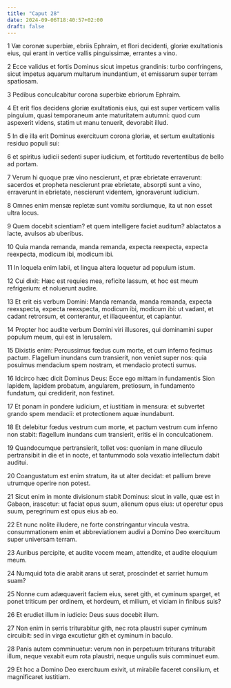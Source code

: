 ```yaml
---
title: "Caput 28"
date: 2024-09-06T18:40:57+02:00
draft: false
---
```




1 Væ coronæ superbiæ, ebriis Ephraim, et flori decidenti, gloriæ exultationis eius, qui erant in vertice vallis pinguissimæ, errantes a vino.

2 Ecce validus et fortis Dominus sicut impetus grandinis: turbo confringens, sicut impetus aquarum multarum inundantium, et emissarum super terram spatiosam.

3 Pedibus conculcabitur corona superbiæ ebriorum Ephraim.

4 Et erit flos decidens gloriæ exultationis eius, qui est super verticem vallis pinguium, quasi temporaneum ante maturitatem autumni: quod cum aspexerit videns, statim ut manu tenuerit, devorabit illud.

5 In die illa erit Dominus exercituum corona gloriæ, et sertum exultationis residuo populi sui:

6 et spiritus iudicii sedenti super iudicium, et fortitudo revertentibus de bello ad portam.

7 Verum hi quoque præ vino nescierunt, et præ ebrietate erraverunt: sacerdos et propheta nescierunt præ ebrietate, absorpti sunt a vino, erraverunt in ebrietate, nescierunt videntem, ignoraverunt iudicium.

8 Omnes enim mensæ repletæ sunt vomitu sordiumque, ita ut non esset ultra locus.

9 Quem docebit scientiam? et quem intelligere faciet auditum? ablactatos a lacte, avulsos ab uberibus.

10 Quia manda remanda, manda remanda, expecta reexpecta, expecta reexpecta, modicum ibi, modicum ibi.

11 In loquela enim labii, et lingua altera loquetur ad populum istum.

12 Cui dixit: Hæc est requies mea, reficite lassum, et hoc est meum refrigerium: et noluerunt audire.

13 Et erit eis verbum Domini: Manda remanda, manda remanda, expecta reexspecta, expecta reexspecta, modicum ibi, modicum ibi: ut vadant, et cadant retrorsum, et conterantur, et illaqueentur, et capiantur.

14 Propter hoc audite verbum Domini viri illusores, qui dominamini super populum meum, qui est in Ierusalem.

15 Dixistis enim: Percussimus fœdus cum morte, et cum inferno fecimus pactum. Flagellum inundans cum transierit, non veniet super nos: quia posuimus mendacium spem nostram, et mendacio protecti sumus.

16 Idcirco hæc dicit Dominus Deus: Ecce ego mittam in fundamentis Sion lapidem, lapidem probatum, angularem, pretiosum, in fundamento fundatum, qui crediderit, non festinet.

17 Et ponam in pondere iudicium, et iustitiam in mensura: et subvertet grando spem mendacii: et protectionem aquæ inundabunt.

18 Et delebitur fœdus vestrum cum morte, et pactum vestrum cum inferno non stabit: flagellum inundans cum transierit, eritis ei in conculcationem.

19 Quandocumque pertransierit, tollet vos: quoniam in mane diluculo pertransibit in die et in nocte, et tantummodo sola vexatio intellectum dabit auditui.

20 Coangustatum est enim stratum, ita ut alter decidat: et pallium breve utrumque operire non potest.

21 Sicut enim in monte divisionum stabit Dominus: sicut in valle, quæ est in Gabaon, irascetur: ut faciat opus suum, alienum opus eius: ut operetur opus suum, peregrinum est opus eius ab eo.

22 Et nunc nolite illudere, ne forte constringantur vincula vestra. consummationem enim et abbreviationem audivi a Domino Deo exercituum super universam terram.

23 Auribus percipite, et audite vocem meam, attendite, et audite eloquium meum.

24 Numquid tota die arabit arans ut serat, proscindet et sarriet humum suam?

25 Nonne cum adæquaverit faciem eius, seret gith, et cyminum sparget, et ponet triticum per ordinem, et hordeum, et milium, et viciam in finibus suis?

26 Et erudiet illum in iudicio: Deus suus docebit illum.

27 Non enim in serris triturabitur gith, nec rota plaustri super cyminum circuibit: sed in virga excutietur gith et cyminum in baculo.

28 Panis autem comminuetur: verum non in perpetuum triturans triturabit illum, neque vexabit eum rota plaustri, neque ungulis suis comminuet eum.

29 Et hoc a Domino Deo exercituum exivit, ut mirabile faceret consilium, et magnificaret iustitiam.

